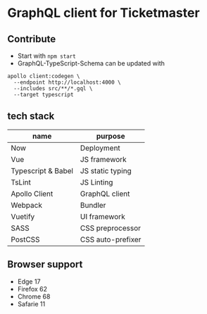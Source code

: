 # GraphQL client for Ticketmaster

## Contribute
* Start with `npm start`
* GraphQL-TypeScript-Schema can be updated with
```
apollo client:codegen \
  --endpoint http://localhost:4000 \
  --includes src/**/*.gql \
  --target typescript
```

## tech stack
|name               |purpose|
|---                |---|
|Now                |Deployment|
|Vue                |JS framework|
|Typescript & Babel |JS static typing|
|TsLint             |JS Linting|
|Apollo Client      |GraphQL client|
|Webpack            |Bundler|
|Vuetify            |UI framework|
|SASS               |CSS preprocessor|
|PostCSS            |CSS auto-prefixer|

## Browser support
- Edge 17
- Firefox 62
- Chrome 68
- Safarie 11
